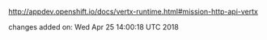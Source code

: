 http://appdev.openshift.io/docs/vertx-runtime.html#mission-http-api-vertx

 
 changes added on: Wed Apr 25 14:00:18 UTC 2018
